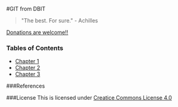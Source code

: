 #GIT from DBIT

>"The best. For sure." - Achilles

[Donations are welcome!!](https://paypal.me/sushreesatapathy)

### Tables of Contents

* [Chapter 1](chapter1)
* [Chapter 2](chapter2)
* [Chapter 3](chapter3)

###References

###License
This is licensed under [Creatice Commons License 4.0](https://creativecommons.org/licenses/)

